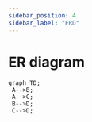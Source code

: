 ```yaml
---
sidebar_position: 4
sidebar_label: "ERD"
---
```


 # ER diagram
 ```mermaid
 graph TD;
  A-->B;
  A-->C;
  B-->D;
  C-->D;
 ```
